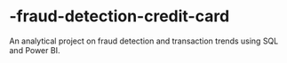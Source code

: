 # -fraud-detection-credit-card
An analytical project on fraud detection and transaction trends using SQL and Power BI.
